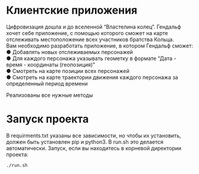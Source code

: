 # Клиентские приложения

Цифровизация дошла и до вселенной “Властелина колец”. Гендальф хочет себе
приложение, с помощью которого сможет на карте отслеживать местоположение
всех участников братства Кольца.\
Вам необходимо разработать приложение, в котором Гендальф сможет:\
● Добавлять новых отслеживаемых персонажей\
● Для каждого персонажа указывать геометку в формате “Дата - время -
координаты (геопозиция)”\
● Смотреть на карте позиции всех персонажей\
● Смотреть на карте траектории движения каждого персонажа за определенный
период времени

Реализованы все нужные методы

# Запуск проекта
В requirments.txt указаны все зависимости, но чтобы их установить, должен быть установлен pip и python3. В run.sh это делается автоматически.
Запуск, если вы находитесь в корневой директории проекта:
 ````
./run.sh
 ````
